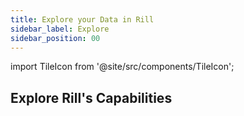 ```yaml
---
title: Explore your Data in Rill 
sidebar_label: Explore
sidebar_position: 00
---
```


import TileIcon from '@site/src/components/TileIcon';



## Explore Rill's Capabilities

<div className="tile-icon-grid">
    <TileIcon
    header="Slice-and-Dice Explore Dashboards"
    content="Connect to your data sources and start ingesting data into Rill for analysis."
    link="/reference/connectors"
    />
    <TileIcon
    header="Prompt with Natural Langauge (MCP)"
    content="Transform and prepare your data with Rill's powerful ETL capabilities."
    link="/build/models"
    />
    <TileIcon
    header="Traditional Canvas Dashboards"
    content="Build a metrics layer to define key business metrics and KPIs."
    link="/build/metrics-view"
    />
    <TileIcon
    header="Share with External Users"
    content="Use Rill's interactive data exploration tools to discover insights."
    link="/explore/dashboard-101"
    />
    <TileIcon
    header="Exports and Scheduled Reports"
    content="Embed Rill dashboards into your applications and workflows."
    link="/integrate/embedding"
    />
    <TileIcon
    header="Alerts"
    content="Curious about what's new?"
    link="/notes"
    />
</div>